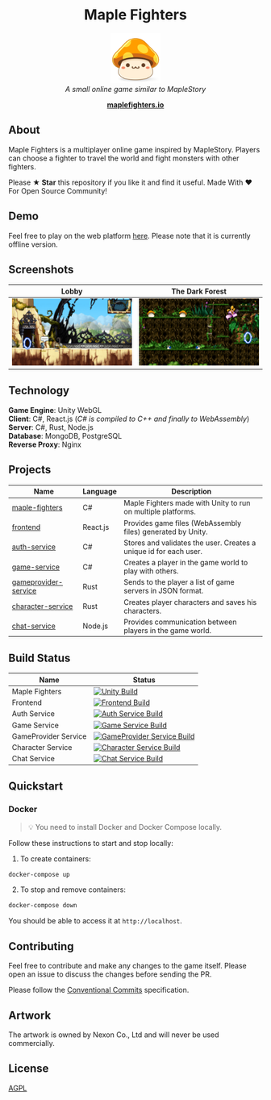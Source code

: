 <h1 align="center">Maple Fighters</h1>
<p align="center">
  <img src="docs/images/maplestory-icon.png" width="100px" height="100px"/>
  <br><i>A small online game similar to MapleStory</i><br>
</p>
<p align="center">
  <a href="http://maplefighters.io"><strong>maplefighters.io</strong></a>
  <br>
</p>

## About

Maple Fighters is a multiplayer online game inspired by MapleStory. Players can choose a fighter to travel the world and fight monsters with other fighters.

Please **★ Star** this repository if you like it and find it useful. Made With :heart: For Open Source Community!

## Demo

Feel free to play on the web platform [here](https://ukben.dev/maple-fighters). Please note that it is currently offline version.

## Screenshots

| Lobby                             | The Dark Forest                             |
| --------------------------------- | ------------------------------------------- |
| <img src="docs/images/lobby.png"> | <img src="docs/images/the-dark-forest.png"> |

## Technology

**Game Engine**: Unity WebGL  
**Client**: C#, React.js (_C# is compiled to C++ and finally to WebAssembly_)  
**Server**: C#, Rust, Node.js  
**Database**: MongoDB, PostgreSQL  
**Reverse Proxy**: Nginx

## Projects

| Name                                                | Language | Description                                                       |
| --------------------------------------------------- | -------- | ----------------------------------------------------------------- |
| [maple-fighters](./src/maple-fighters)              | C#       | Maple Fighters made with Unity to run on multiple platforms.      |
| [frontend](./src/frontend)                          | React.js | Provides game files (WebAssembly files) generated by Unity.       |
| [auth-service](./src/auth-service)                  | C#       | Stores and validates the user. Creates a unique id for each user. |
| [game-service](./src/game-service) | C#       | Creates a player in the game world to play with others.           |
| [gameprovider-service](./src/gameprovider-service)  | Rust     | Sends to the player a list of game servers in JSON format.        |
| [character-service](./src/character-service)        | Rust     | Creates player characters and saves his characters.               |
| [chat-service](./src/chat-service)                  | Node.js  | Provides communication between players in the game world.         |

## Build Status

| Name                 | Status                                                                                                                                                                                                                                  |
| -------------------- | --------------------------------------------------------------------------------------------------------------------------------------------------------------------------------------------------------------------------------------- |
| Maple Fighters       | [![Unity Build](https://github.com/benukhanov/maple-fighters/actions/workflows/unity-build.yml/badge.svg)](https://github.com/benukhanov/maple-fighters/actions/workflows/unity-build.yml)                                              |
| Frontend             | [![Frontend Build](https://github.com/benukhanov/maple-fighters/actions/workflows/frontend-build.yml/badge.svg)](https://github.com/benukhanov/maple-fighters/actions/workflows/frontend-build.yml)                                     |
| Auth Service         | [![Auth Service Build](https://github.com/benukhanov/maple-fighters/actions/workflows/auth-service-build.yml/badge.svg)](https://github.com/benukhanov/maple-fighters/actions/workflows/auth-service-build.yml)                         |
| Game Service         | [![Game Service Build](https://github.com/benukhanov/maple-fighters/actions/workflows/game-service-build.yml/badge.svg)](https://github.com/benukhanov/maple-fighters/actions/workflows/game-service-build.yml)                         |
| GameProvider Service | [![GameProvider Service Build](https://github.com/benukhanov/maple-fighters/actions/workflows/gameprovider-service-build.yml/badge.svg)](https://github.com/benukhanov/maple-fighters/actions/workflows/gameprovider-service-build.yml) |
| Character Service    | [![Character Service Build](https://github.com/benukhanov/maple-fighters/actions/workflows/character-service-build.yml/badge.svg)](https://github.com/benukhanov/maple-fighters/actions/workflows/character-service-build.yml)          |
| Chat Service         | [![Chat Service Build](https://github.com/benukhanov/maple-fighters/actions/workflows/chat-service-build.yml/badge.svg)](https://github.com/benukhanov/maple-fighters/actions/workflows/chat-service-build.yml)                         |

## Quickstart

### Docker

> 💡 You need to install Docker and Docker Compose locally.

Follow these instructions to start and stop locally:

1. To create containers:

```bash
docker-compose up
```

2. To stop and remove containers:

```bash
docker-compose down
```

You should be able to access it at `http://localhost`.

## Contributing

Feel free to contribute and make any changes to the game itself. Please open an issue to discuss the changes before sending the PR.

Please follow the [Conventional Commits](https://www.conventionalcommits.org/) specification.

## Artwork

The artwork is owned by Nexon Co., Ltd and will never be used commercially.

## License

[AGPL](https://choosealicense.com/licenses/agpl-3.0/)

